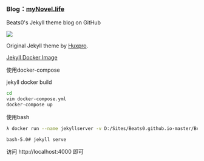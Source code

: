 ### Blog：[myNovel.life](https://mynovel.life/)

Beats0's Jekyll theme blog on GitHub<br>

[![](https://data.jsdelivr.com/v1/package/gh/Beats0/beats0.github.io/badge)](https://www.jsdelivr.com/package/gh/Beats0/beats0.github.io)

Original Jekyll theme by [Huxpro](https://github.com/Huxpro/huxpro.github.io).<br>

[Jekyll Docker Image](https://hub.docker.com/r/jekyll/jekyll/)

使用docker-compose

jekyll docker build

```bash
cd
vim docker-compose.yml
docker-compose up
```

使用bash

```bash
λ docker run --name jekyllserver -v D:/Sites/Beats0.github.io-master/Beats0.github.io:/srv/jekyll -p 4000:4000 -it jekyll/jekyll:builder bash
```
```
bash-5.0# jekyll serve
```

访问 http://localhost:4000 即可